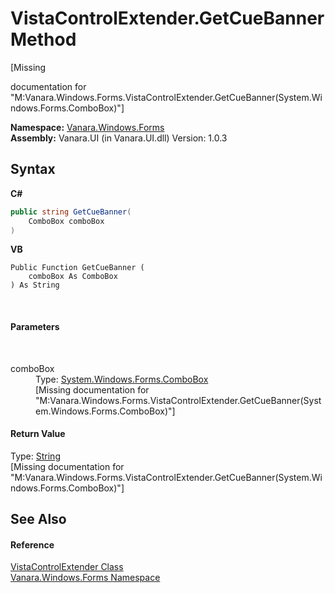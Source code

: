 # VistaControlExtender.GetCueBanner Method 
 

\[Missing <summary> documentation for "M:Vanara.Windows.Forms.VistaControlExtender.GetCueBanner(System.Windows.Forms.ComboBox)"\]

**Namespace:**&nbsp;<a href="c580cf52-4028-70db-28d0-f9b1abc03861">Vanara.Windows.Forms</a><br />**Assembly:**&nbsp;Vanara.UI (in Vanara.UI.dll) Version: 1.0.3

## Syntax

**C#**<br />
``` C#
public string GetCueBanner(
	ComboBox comboBox
)
```

**VB**<br />
``` VB
Public Function GetCueBanner ( 
	comboBox As ComboBox
) As String
```

<br />

#### Parameters
&nbsp;<dl><dt>comboBox</dt><dd>Type: <a href="http://msdn2.microsoft.com/en-us/library/t14e0ws8" target="_blank">System.Windows.Forms.ComboBox</a><br />\[Missing <param name="comboBox"/> documentation for "M:Vanara.Windows.Forms.VistaControlExtender.GetCueBanner(System.Windows.Forms.ComboBox)"\]</dd></dl>

#### Return Value
Type: <a href="http://msdn2.microsoft.com/en-us/library/s1wwdcbf" target="_blank">String</a><br />\[Missing <returns> documentation for "M:Vanara.Windows.Forms.VistaControlExtender.GetCueBanner(System.Windows.Forms.ComboBox)"\]

## See Also


#### Reference
<a href="656af48a-99a6-4b30-9d77-81afbd4e0b8a">VistaControlExtender Class</a><br /><a href="c580cf52-4028-70db-28d0-f9b1abc03861">Vanara.Windows.Forms Namespace</a><br />